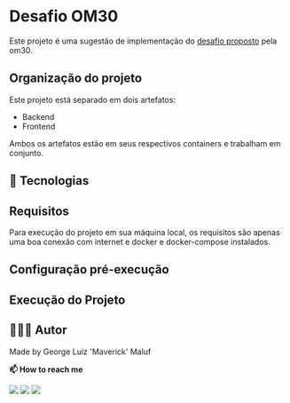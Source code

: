 # Desafio OM30

Este projeto é uma sugestão de implementação do [desafio proposto](DesafioBackendRuby.md) pela om30.

## Organização do projeto
Este projeto está separado em dois artefatos:
* Backend
* Frontend

Ambos os artefatos estão em seus respectivos containers e trabalham em conjunto.

## 🧪 Tecnologias

## Requisitos
Para execução do projeto em sua máquina local, os requisitos são apenas uma boa conexão com internet e docker e docker-compose instalados.

## Configuração pré-execução

## Execução do Projeto

## 👨🏻‍💻 Autor
Made by George Luiz 'Maverick' Maluf

<b> 📫 How to reach me</b>
<div>
  <a href="https://www.linkedin.com/in/%F0%9F%91%A8%F0%9F%8F%BB%E2%80%8D%F0%9F%92%BB-george-l-maluf-24225733/"><img src="https://img.shields.io/badge/LinkedIn-0077B5?style=for-the-badge&logo=linkedin&logoColor=white"></a>
  <a href="https://api.whatsapp.com/send?phone=554298337945"><img src="https://img.shields.io/badge/WhatsApp-25D366?style=for-the-badge&logo=whatsapp&logoColor=white"></a>
  <a href="mailto:georgelmaluf286@gmail.com"><img src="https://img.shields.io/badge/Gmail-D14836?style=for-the-badge&logo=gmail&logoColor=white"></a>
</div>